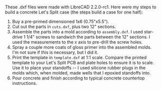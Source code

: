 These .dxf files were made with LibreCAD 2.2.0-rc1.  Here were my steps to build a concrete Let's Split case (the steps build a case for one half):

1. Buy a pre-primed dimensioned 1x6 (0.75"x5.5").
2. Cut out the parts in `cuts.dxf`, plus two 12" sections.
3. Assemble the parts into a mold according to `assembly.dxf`.  I used star-drive 1 1/4" screws to sandwich the parts between the 12" sections.  I used the measurements to the x axis to pre-drill the screw holes.
4. Spray a couple more coats of gloss primer into the assembled molds.  I'm not sure if this is necessary, but I did it.
5. Print the template in `template.dxf` at 1:1 scale.  Compare the printed template to your Let's Split PCB and plate holes to ensure it is to scale.  Use it to place your standoffs -- I used silicone rubber plugs in the molds which, when molded, made wells that I epoxied standoffs into.
6. Pour concrete and finish according to typical concrete countertop instructions.